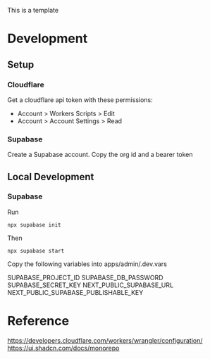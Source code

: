 This is a template

# Development

## Setup

### Cloudflare

Get a cloudflare api token with these permissions:

- Account > Workers Scripts > Edit 
- Account > Account Settings > Read

### Supabase

Create a Supabase account. Copy the org id and a bearer token

## Local Development

### Supabase

Run

```
npx supabase init
```

Then 

```
npx supabase start
```

Copy the following variables into apps/admin/.dev.vars

SUPABASE_PROJECT_ID
SUPABASE_DB_PASSWORD
SUPABASE_SECRET_KEY
NEXT_PUBLIC_SUPABASE_URL
NEXT_PUBLIC_SUPABASE_PUBLISHABLE_KEY




# Reference

https://developers.cloudflare.com/workers/wrangler/configuration/
https://ui.shadcn.com/docs/monorepo
